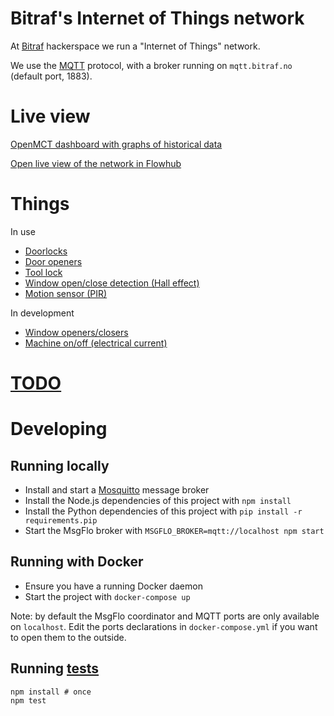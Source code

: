 # Bitraf's Internet of Things network

At [Bitraf](https://bitraf.no) hackerspace we run a "Internet of Things" network.

We use the [MQTT](https://en.wikipedia.org/wiki/MQTT) protocol,
with a broker running on `mqtt.bitraf.no` (default port, 1883).

# Live view

[OpenMCT dashboard with graphs of historical data](http://iot.bitraf.no:8080)

[Open live view of the network in Flowhub](http://iot.bitraf.no/live)

# Things

In use

* [Doorlocks](https://github.com/bitraf/dlock13)
* [Door openers](./singlebutton)
* [Tool lock](https://github.com/einsmein/bitraf-thelock)
* [Window open/close detection (Hall effect)](https://github.com/Poohma/IOT_Window_Hall_sensors)
* [Motion sensor (PIR)](./PirMotionSensor)

In development

* [Window openers/closers](https://github.com/apetrynet/altF4)
* [Machine on/off (electrical current)](https://github.com/slunke/onoffsensor)

# [TODO](./TODO.md)

# Developing

## Running locally

* Install and start a [Mosquitto](https://mosquitto.org/) message broker
* Install the Node.js dependencies of this project with `npm install`
* Install the Python dependencies of this project with `pip install -r requirements.pip`
* Start the MsgFlo broker with `MSGFLO_BROKER=mqtt://localhost npm start`

## Running with Docker

* Ensure you have a running Docker daemon
* Start the project with `docker-compose up`

Note: by default the MsgFlo coordinator and MQTT ports are only available on `localhost`. Edit the ports declarations in `docker-compose.yml` if you want to open them to the outside.

## Running [tests](./test)

    npm install # once
    npm test


